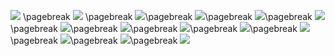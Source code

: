 ![](https://raw.github.com/NicoloDebiaggi/Esame-editoria-digitale/blob/main/progetto/images/Book/1.jpg) \pagebreak
![](https://raw.github.com/NicoloDebiaggi/Esame-editoria-digitale/blob/main/progetto/images/Book/2.jpg) \pagebreak
![](https://raw.github.com/NicoloDebiaggi/Esame-editoria-digitale/blob/main/progetto/images/Book/3.jpg)\pagebreak
![](https://raw.github.com/NicoloDebiaggi/Esame-editoria-digitale/blob/main/progetto/images/Book/4.jpg)\pagebreak
![](https://raw.github.com/NicoloDebiaggi/Esame-editoria-digitale/blob/main/progetto/images/Book/5.jpg)\pagebreak
![](https://raw.github.com/NicoloDebiaggi/Esame-editoria-digitale/blob/main/progetto/images/Book/6.jpg)\pagebreak
![](https://raw.github.com/NicoloDebiaggi/Esame-editoria-digitale/blob/main/progetto/images/Book/7.jpg)\pagebreak
![](https://raw.github.com/NicoloDebiaggi/Esame-editoria-digitale/blob/main/progetto/images/Book/8.jpg)\pagebreak
![](https://raw.github.com/NicoloDebiaggi/Esame-editoria-digitale/blob/main/progetto/images/Book/9.jpg)\pagebreak
![](https://raw.github.com/NicoloDebiaggi/Esame-editoria-digitale/blob/main/progetto/images/Book/10.jpg)\pagebreak
![](https://raw.github.com/NicoloDebiaggi/Esame-editoria-digitale/blob/main/progetto/images/Book/11.jpg)\pagebreak
![](https://raw.github.com/NicoloDebiaggi/Esame-editoria-digitale/blob/main/progetto/images/Book/12.jpg)\pagebreak
![](https://raw.github.com/NicoloDebiaggi/Esame-editoria-digitale/blob/main/progetto/images/Book/13.jpg)\pagebreak
![](https://raw.github.com/NicoloDebiaggi/Esame-editoria-digitale/blob/main/progetto/images/Book/14.jpg)
